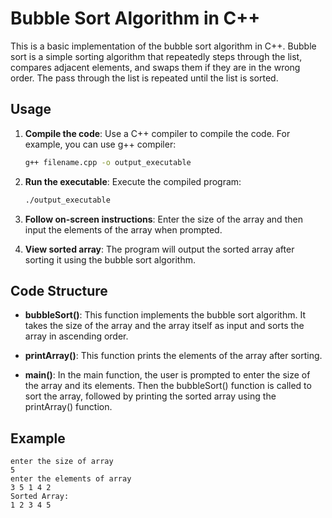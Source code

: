 # Bubble Sort Algorithm in C++

This is a basic implementation of the bubble sort algorithm in C++. Bubble sort is a simple sorting algorithm that repeatedly steps through the list, compares adjacent elements, and swaps them if they are in the wrong order. The pass through the list is repeated until the list is sorted.

## Usage

1. **Compile the code**: Use a C++ compiler to compile the code. For example, you can use g++ compiler:

   ```bash
   g++ filename.cpp -o output_executable
   ```

2. **Run the executable**: Execute the compiled program:

   ```bash
   ./output_executable
   ```

3. **Follow on-screen instructions**: Enter the size of the array and then input the elements of the array when prompted.

4. **View sorted array**: The program will output the sorted array after sorting it using the bubble sort algorithm.

## Code Structure

- **bubbleSort()**: This function implements the bubble sort algorithm. It takes the size of the array and the array itself as input and sorts the array in ascending order.

- **printArray()**: This function prints the elements of the array after sorting.

- **main()**: In the main function, the user is prompted to enter the size of the array and its elements. Then the bubbleSort() function is called to sort the array, followed by printing the sorted array using the printArray() function.

## Example

```
enter the size of array
5
enter the elements of array
3 5 1 4 2
Sorted Array:
1 2 3 4 5
```
